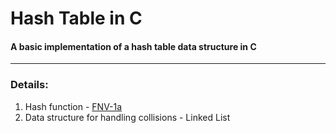 # Hash Table in C
#### A basic implementation of a hash table data structure in C

---

### Details:

1. Hash function  - [FNV-1a](https://github.com/aappleby/smhasher/blob/0ff96f7835817a27d0487325b6c16033e2992eb5/src/Hashes.cpp#L89)
2. Data structure for handling collisions - Linked List